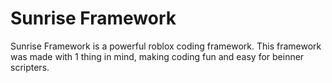 # Sunrise Framework

Sunrise Framework is a powerful roblox coding framework. This framework was made with 1 thing in mind, making coding fun and easy for beinner scripters.


